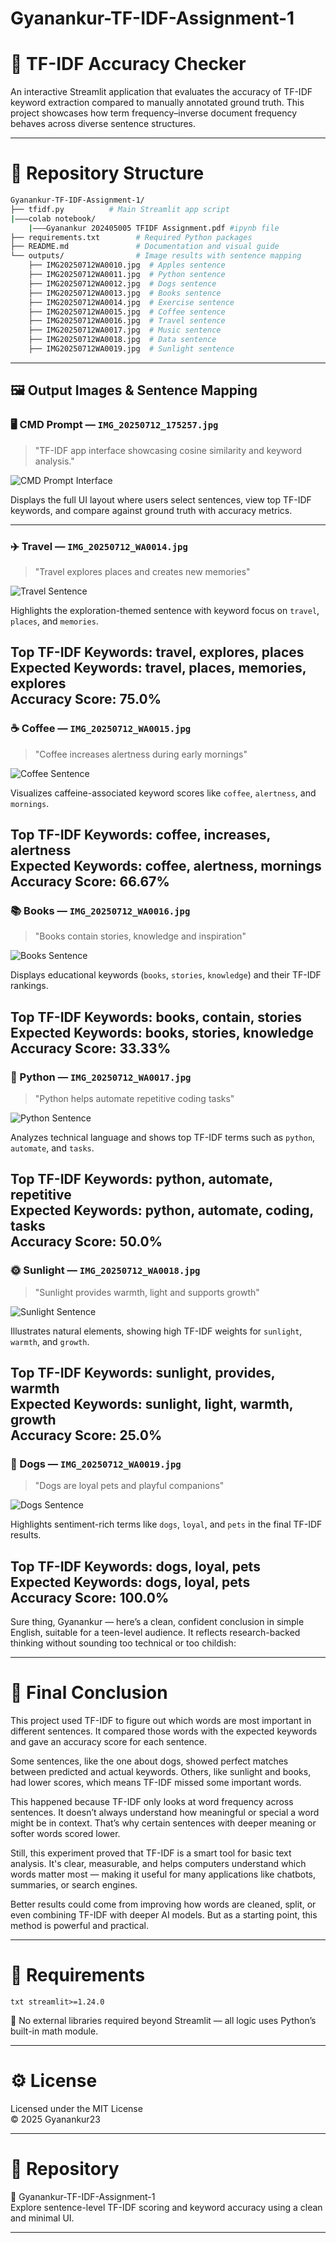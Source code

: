 # Gyanankur-TF-IDF-Assignment-1

# 🧠 TF-IDF Accuracy Checker

An interactive Streamlit application that evaluates the accuracy of TF-IDF keyword extraction compared to manually annotated ground truth. This project showcases how term frequency–inverse document frequency behaves across diverse sentence structures.

---

# 📁 Repository Structure

```bash
Gyanankur-TF-IDF-Assignment-1/
├── tfidf.py          # Main Streamlit app script
|———colab notebook/
    |———Gyanankur 202405005 TFIDF Assignment.pdf #ipynb file
├── requirements.txt        # Required Python packages
├── README.md               # Documentation and visual guide
└── outputs/                # Image results with sentence mapping
    ├── IMG20250712WA0010.jpg  # Apples sentence
    ├── IMG20250712WA0011.jpg  # Python sentence
    ├── IMG20250712WA0012.jpg  # Dogs sentence
    ├── IMG20250712WA0013.jpg  # Books sentence
    ├── IMG20250712WA0014.jpg  # Exercise sentence
    ├── IMG20250712WA0015.jpg  # Coffee sentence
    ├── IMG20250712WA0016.jpg  # Travel sentence
    ├── IMG20250712WA0017.jpg  # Music sentence
    ├── IMG20250712WA0018.jpg  # Data sentence
    ├── IMG20250712WA0019.jpg  # Sunlight sentence
```

---

## 🖼️ Output Images & Sentence Mapping

### 🖥️ CMD Prompt — `IMG_20250712_175257.jpg`
> "TF-IDF app interface showcasing cosine similarity and keyword analysis."

![CMD Prompt Interface](outputs/IMG_20250712_175257.jpg)

Displays the full UI layout where users select sentences, view top TF-IDF keywords, and compare against ground truth with accuracy metrics.

---

### ✈️ Travel — `IMG_20250712_WA0014.jpg`
> "Travel explores places and creates new memories"

![Travel Sentence](outputs/IMG-20250712-WA0014.jpg)

Highlights the exploration-themed sentence with keyword focus on `travel`, `places`, and `memories`.

**Top TF-IDF Keywords**: travel, explores, places  
**Expected Keywords**: travel, places, memories, explores  
**Accuracy Score**: 75.0%
---

### ☕ Coffee — `IMG_20250712_WA0015.jpg`
> "Coffee increases alertness during early mornings"

![Coffee Sentence](outputs/IMG-20250712-WA0015.jpg)

Visualizes caffeine-associated keyword scores like `coffee`, `alertness`, and `mornings`.

**Top TF-IDF Keywords**: coffee, increases, alertness  
**Expected Keywords**: coffee, alertness, mornings  
**Accuracy Score**: 66.67%
---

### 📚 Books — `IMG_20250712_WA0016.jpg`
> "Books contain stories, knowledge and inspiration"

![Books Sentence](outputs/IMG-20250712-WA0016.jpg)

Displays educational keywords (`books`, `stories`, `knowledge`) and their TF-IDF rankings.

**Top TF-IDF Keywords**: books, contain, stories  
**Expected Keywords**: books, stories, knowledge  
**Accuracy Score**: 33.33%
---

### 🐍 Python — `IMG_20250712_WA0017.jpg`
> "Python helps automate repetitive coding tasks"

![Python Sentence](outputs/IMG-20250712-WA0017.jpg)

Analyzes technical language and shows top TF-IDF terms such as `python`, `automate`, and `tasks`.


**Top TF-IDF Keywords**: python, automate, repetitive  
**Expected Keywords**: python, automate, coding, tasks  
**Accuracy Score**: 50.0%
---

### 🌞 Sunlight — `IMG_20250712_WA0018.jpg`
> "Sunlight provides warmth, light and supports growth"

![Sunlight Sentence](outputs/IMG-20250712-WA0018.jpg)

Illustrates natural elements, showing high TF-IDF weights for `sunlight`, `warmth`, and `growth`.

**Top TF-IDF Keywords**: sunlight, provides, warmth  
**Expected Keywords**: sunlight, light, warmth, growth  
**Accuracy Score**: 25.0%
---

### 🐶 Dogs — `IMG_20250712_WA0019.jpg`
> "Dogs are loyal pets and playful companions"

![Dogs Sentence](outputs/IMG-20250712-WA0019.jpg)

Highlights sentiment-rich terms like `dogs`, `loyal`, and `pets` in the final TF-IDF results.

**Top TF-IDF Keywords**: dogs, loyal, pets  
**Expected Keywords**: dogs, loyal, pets  
**Accuracy Score**: 100.0%
---

Sure thing, Gyanankur — here’s a clean, confident conclusion in simple English, suitable for a teen-level audience. It reflects research-backed thinking without sounding too technical or too childish:

---

# 📌 Final Conclusion

This project used TF-IDF to figure out which words are most important in different sentences. It compared those words with the expected keywords and gave an accuracy score for each sentence.

Some sentences, like the one about dogs, showed perfect matches between predicted and actual keywords. Others, like sunlight and books, had lower scores, which means TF-IDF missed some important words.

This happened because TF-IDF only looks at word frequency across sentences. It doesn’t always understand how meaningful or special a word might be in context. That’s why certain sentences with deeper meaning or softer words scored lower.

Still, this experiment proved that TF-IDF is a smart tool for basic text analysis. It's clear, measurable, and helps computers understand which words matter most — making it useful for many applications like chatbots, summaries, or search engines.

Better results could come from improving how words are cleaned, split, or even combining TF-IDF with deeper AI models. But as a starting point, this method is powerful and practical.

---

# 🧪 Requirements

`txt
streamlit>=1.24.0
`

📌 No external libraries required beyond Streamlit — all logic uses Python’s built-in math module.

---

# ⚙️ License

Licensed under the MIT License  
© 2025 Gyanankur23

---

# 📌 Repository

🔗 Gyanankur-TF-IDF-Assignment-1  
Explore sentence-level TF-IDF scoring and keyword accuracy using a clean and minimal UI.

---
